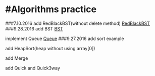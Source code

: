 #Algorithms practice
=====================
###7.10.2016
add RedBlackBST(without delete method) [RedBlackBST](https://github.com/ChasYuan/Algorithms/blob/master/src/chas/search/RedBlackBST.java)
###9.28.2016
add BST [BST](https://github.com/ChasYuan/Algorithms/tree/master/src/chas/search)

implement Queue [Queue](https://github.com/ChasYuan/Algorithms/tree/master/src/chas/datastructure)
###9.27.2016
add sort example

add HeapSort(heap without using array[0])

add Merge

add Quick and Quick3way
